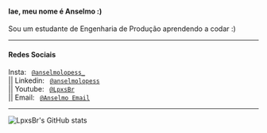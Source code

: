 #### Iae, meu nome é Anselmo :)

Sou um estudante de Engenharia de Produção aprendendo a codar :)

----

<div align="left">
  
  #### Redes Sociais
  
  Insta: <code> [@anselmolopess_](https://www.instagram.com/anselmolopess_) </code> ||
  Linkedin: <code> [@anselmolopess](https://www.linkedin.com/in/anselmolopess/) </code> ||
  Youtube: <code> [@LpxsBr](https://www.youtube.com/channel/UCkPDAOFZlw2mVkqwdgXS2iQ) </code> ||
  Email: <code> [@Anselmo Email](mailto:anselmolopes.an@gmail.com) </code> 
    
 </div>

----

<div align="left">

  ![LpxsBr's GitHub stats](https://github-readme-stats.vercel.app/api?username=Lpxsbr&show_icons=true&theme=radical&include_all_commits=true&count_private=true)

</div>
